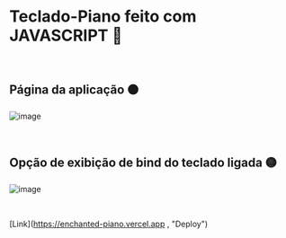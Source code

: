 # Teclado-Piano feito com JAVASCRIPT 🎹


<br>


## Página da aplicação 🟠

![image](https://user-images.githubusercontent.com/109248116/222930585-7d6592e5-a09c-4d70-a11f-7e9df8c4de40.png)

<br>

## Opção de exibição de bind do teclado ligada 🟡

![image](https://user-images.githubusercontent.com/109248116/222930598-1fb70129-3ce5-4f52-a077-c0b885f7be26.png)

<br>

[Link](https://enchanted-piano.vercel.app ,  "Deploy")

